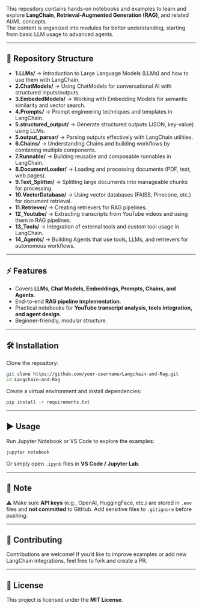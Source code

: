 This repository contains hands-on notebooks and examples to learn and explore **LangChain**, **Retrieval-Augmented Generation (RAG)**, and related AI/ML concepts.  
The content is organized into modules for better understanding, starting from basic LLM usage to advanced agents.

---

## 📂 Repository Structure

- **1.LLMs/** → Introduction to Large Language Models (LLMs) and how to use them with LangChain.  
- **2.ChatModels/** → Using ChatModels for conversational AI with structured inputs/outputs.  
- **3.EmbededModels/** → Working with Embedding Models for semantic similarity and vector search.  
- **4.Prompts/** → Prompt engineering techniques and templates in LangChain.  
- **5.structured_output/** → Generate structured outputs (JSON, key-value) using LLMs.  
- **5.output_parsar/** → Parsing outputs effectively with LangChain utilities.  
- **6.Chains/** → Understanding Chains and building workflows by combining multiple components.  
- **7.Runnable/** → Building reusable and composable runnables in LangChain.  
- **8.DocumentLoader/** → Loading and processing documents (PDF, text, web pages).  
- **9.Text_Splitter/** → Splitting large documents into manageable chunks for processing.  
- **10.VectorDatabase/** → Using vector databases (FAISS, Pinecone, etc.) for document retrieval.  
- **11.Retriever/** → Creating retrievers for RAG pipelines.  
- **12_Youtube/** → Extracting transcripts from YouTube videos and using them in RAG pipelines.  
- **13_Tools/** → Integration of external tools and custom tool usage in LangChain.  
- **14_Agents/** → Building Agents that use tools, LLMs, and retrievers for autonomous workflows.  

---

## ⚡ Features

- Covers **LLMs, Chat Models, Embeddings, Prompts, Chains, and Agents**.  
- End-to-end **RAG pipeline implementation**.  
- Practical notebooks for **YouTube transcript analysis, tools integration, and agent design**.  
- Beginner-friendly, modular structure.  

---

## 🛠️ Installation

Clone the repository:
```bash
git clone https://github.com/your-username/Langchain-and-Rag.git
cd Langchain-and-Rag
````

Create a virtual environment and install dependencies:

```bash
pip install -r requirements.txt
```

---

## ▶️ Usage

Run Jupyter Notebook or VS Code to explore the examples:

```bash
jupyter notebook
```

Or simply open `.ipynb` files in **VS Code / Jupyter Lab**.

---

## 📌 Note

⚠️ Make sure **API keys** (e.g., OpenAI, HuggingFace, etc.) are stored in `.env` files and **not committed** to GitHub.
Add sensitive files to `.gitignore` before pushing.

---

## 🤝 Contributing

Contributions are welcome!
If you’d like to improve examples or add new LangChain integrations, feel free to fork and create a PR.

---

## 📜 License

This project is licensed under the **MIT License**.
